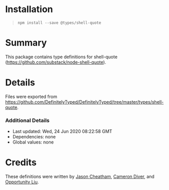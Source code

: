 # Installation
> `npm install --save @types/shell-quote`

# Summary
This package contains type definitions for shell-quote (https://github.com/substack/node-shell-quote).

# Details
Files were exported from https://github.com/DefinitelyTyped/DefinitelyTyped/tree/master/types/shell-quote.

### Additional Details
 * Last updated: Wed, 24 Jun 2020 08:22:58 GMT
 * Dependencies: none
 * Global values: none

# Credits
These definitions were written by [Jason Cheatham](https://github.com/jason0x43), [Cameron Diver](https://github.com/CameronDiver), and [Opportunity Liu](https://github.com/OpportunityLiu).
